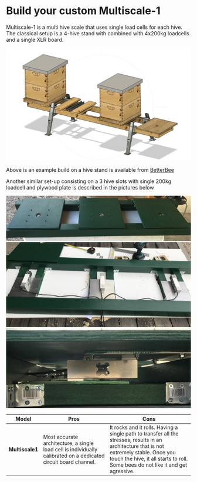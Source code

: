 
# Build your custom Multiscale-1

Multiscale-1 is a multi hive scale that uses single load cells for each hive. The classical setup is a 4-hive stand with combined with 4x200kg loadcells and a single XLR board.

![BetterBee](../assets/36_sensors_DIY.assets/image-20230409110829483.png)


Above is an example build on a hive stand is available from [BetterBee](https://www.betterbee.com/wooden-hive-equipment-10-frame/LYHE4033.asp)

Another similar set-up consisting on a 3 hive slots with single 200kg loadcell and plywood plate is described in the pictures below

![Plywood](../assets/36_sensors_DIY.assets/multiscale1/IMG_2579.JPG)
![Plywood](../assets/36_sensors_DIY.assets/multiscale1/IMG_2460.JPG)
![Plywood](../assets/36_sensors_DIY.assets/multiscale1/IMG_2572.jpg)


| Model         | Pros               | Cons  |
|---------------|--------------------|------------|
| **Multiscale1** | Most accurate architecture, a single load cell is individually calibrated on a dedicated circuit board channel. | It rocks and it rolls. Having a single path to transfer all the stresses, results in an architecture that is not extremely stable. Once you touch the hive, it all starts to roll. <br>Some bees do not like it and get agressive. |
